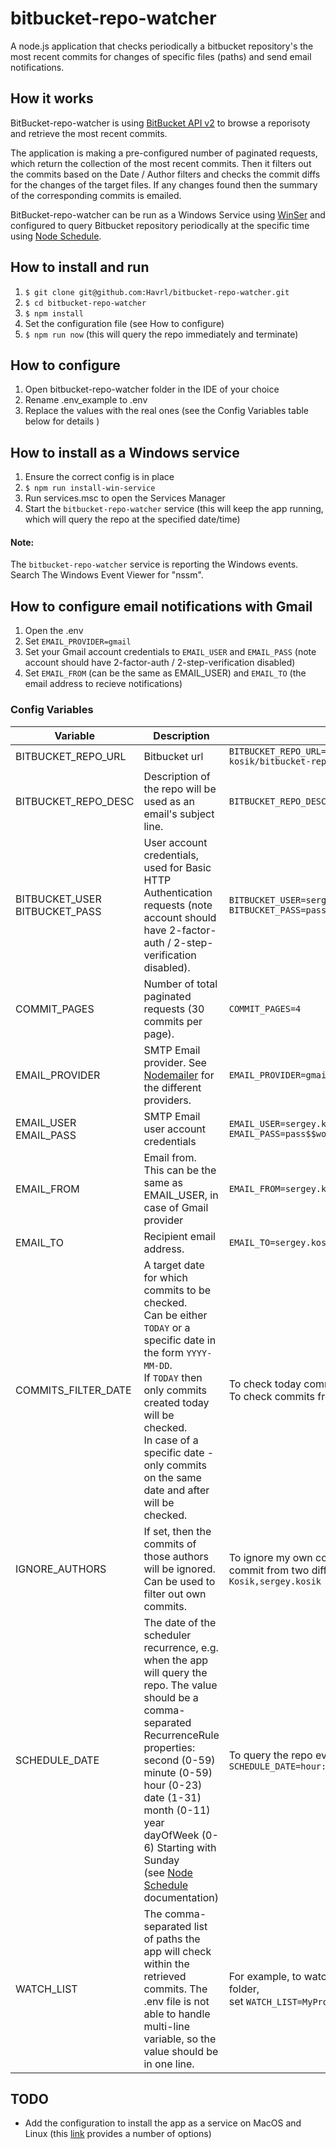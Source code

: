 # bitbucket-repo-watcher
A node.js application that checks periodically a bitbucket repository's the most recent commits for changes of specific files (paths) and send email notifications.

## How it works

BitBucket-repo-watcher is using [BitBucket API v2](https://developer.atlassian.com/bitbucket/api/2/reference/) to browse a reporisoty and retrieve the most recent commits.

The application is making a pre-configured number of paginated requests, which return the collection of the most recent commits. Then it filters out the commits based on the Date / Author filters and checks the commit diffs for the changes of the target files. 
If any changes found then the summary of the corresponding commits is emailed.

BitBucket-repo-watcher can be run as a Windows Service using [WinSer](https://www.npmjs.com/package/winser) and configured to query Bitbucket repository periodically at the specific time using [Node Schedule](https://www.npmjs.com/package/node-schedule).


## How to install and run

1. `$ git clone git@github.com:Havrl/bitbucket-repo-watcher.git`
2. `$ cd bitbucket-repo-watcher`
3. `$ npm install`
4. Set the configuration file (see How to configure)
5. `$ npm run now`  (this will query the repo immediately and terminate)

## How to configure

1. Open bitbucket-repo-watcher folder in the IDE of your choice
2. Rename .env_example to .env
3. Replace the values with the real ones (see the Config Variables table below for details )

## How to install as a Windows service

1. Ensure the correct config is in place
2. `$ npm run install-win-service`
3. Run services.msc to open the Services Manager 
4. Start the `bitbucket-repo-watcher` service (this will keep the app running, which will query the repo at the specified date/time)

#### Note: 
The `bitbucket-repo-watcher` service is reporting the Windows events. Search The Windows Event Viewer for "nssm".

## How to configure email notifications with Gmail

1. Open the .env
2. Set `EMAIL_PROVIDER=gmail`
3. Set your Gmail account credentials to `EMAIL_USER` and `EMAIL_PASS` (note account should have 2-factor-auth / 2-step-verification disabled)
4. Set `EMAIL_FROM` (can be the same as EMAIL_USER) and `EMAIL_TO` (the email address to recieve notifications)


### Config Variables 

Variable | Description | Example
---|---|---
BITBUCKET_REPO_URL | Bitbucket url | `BITBUCKET_REPO_URL=https://api.bitbucket.org/2.0/repositories/sergey-kosik/bitbucket-repo-watcher/`
BITBUCKET_REPO_DESC | Description of the repo will be used as an email's subject line. | `BITBUCKET_REPO_DESC=Bitbucket Repository Watcher`
BITBUCKET_USER<br>BITBUCKET_PASS | User account credentials, used for Basic HTTP Authentication requests (note account should have 2-factor-auth / 2-step-verification disabled). | `BITBUCKET_USER=sergey-kosik`<br>`BITBUCKET_PASS=pass$$ord`
COMMIT_PAGES | Number of total paginated requests (30 commits per page). | `COMMIT_PAGES=4`
EMAIL_PROVIDER | SMTP Email provider. See [Nodemailer](https://nodemailer.com) for the different providers. | `EMAIL_PROVIDER=gmail`
EMAIL_USER<br>EMAIL_PASS | SMTP Email user account credentials | `EMAIL_USER=sergey.kosik@smtp.example.com`<br>`EMAIL_PASS=pass$$word `
EMAIL_FROM | Email from. This can be the same as EMAIL_USER, in case of Gmail provider | `EMAIL_FROM=sergey.kosik@smtp.example.com`
EMAIL_TO | Recipient email address. | `EMAIL_TO=sergey.kosik@example.com`
COMMITS_FILTER_DATE | A target date for which commits to be checked.<br>Can be either `TODAY` or a specific date in the form `YYYY-MM-DD`.<br>If `TODAY` then only commits created today will be checked.<br>In case of a specific date - only commits on the same date and after will be checked.  | To check today commits, set `COMMITS_FILTER_DATE=TODAY`.<br>To check commits from specific date set  `COMMITS_FILTER_DATE=2019-01-23`
IGNORE_AUTHORS | If set, then the commits of those authors will be ignored. Can be used to filter out own commits. | To ignore my own commits where my name can be in two forms (as I might commit from two different machines) set `IGNORE_AUTHORS=Sergey Kosik,sergey.kosik`
SCHEDULE_DATE | The date of the scheduler recurrence, e.g. when the app will query the repo. The value should be a comma-separated RecurrenceRule properties:<br>second (0-59)<br>minute (0-59)<br>hour (0-23)<br>date (1-31)<br>month (0-11)<br>year<br>dayOfWeek (0-6) Starting with Sunday<br>(see [Node Schedule](https://www.npmjs.com/package/node-schedule) documentation) | To query the repo every day at 21.10 set `SCHEDULE_DATE=hour:21,minute:10`
WATCH_LIST | The comma-separated list of paths the app will check within the retrieved commits. The .env file is not able to handle multi-line variable, so the value should be in one line. | For example, to watch all files in one folder and only one file in the other folder,<br>set  `WATCH_LIST=MyProject.Folder1,MyProject.Folder2/my-file1.js`


## TODO

* Add the configuration to install the app as a service on MacOS and Linux (this [link](https://stackoverflow.com/questions/4018154/how-do-i-run-a-node-js-app-as-a-background-service) provides a number of options)
